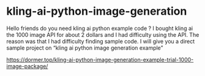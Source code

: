 # kling-ai-python-image-generation

Hello friends do you need kling ai python example code ? I bought kling ai the 1000 image API for about 2 dollars and I had difficulty using the API. The reason was that I had difficulty finding sample code. I will give you a direct sample project on “kling ai python image generation example”

https://dormer.top/kling-ai-python-image-generation-example-trial-1000-image-package/
